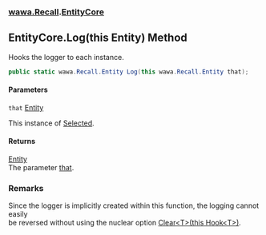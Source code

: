 ### [wawa.Recall](wawa.Recall.md 'wawa.Recall').[EntityCore](EntityCore.md 'wawa.Recall.EntityCore')

## EntityCore.Log(this Entity) Method

Hooks the logger to each instance.

```csharp
public static wawa.Recall.Entity Log(this wawa.Recall.Entity that);
```
#### Parameters

<a name='wawa.Recall.EntityCore.Log(thiswawa.Recall.Entity).that'></a>

`that` [Entity](Entity.md 'wawa.Recall.Entity')

This instance of [Selected](Selected.md 'wawa.Recall.Selected').

#### Returns
[Entity](Entity.md 'wawa.Recall.Entity')  
The parameter [that](EntityCore.Log(Entity).md#wawa.Recall.EntityCore.Log(thiswawa.Recall.Entity).that 'wawa.Recall.EntityCore.Log(this wawa.Recall.Entity).that').

### Remarks
  
Since the logger is implicitly created within this function, the logging cannot easily  
be reversed without using the nuclear option [Clear&lt;T&gt;(this Hook&lt;T&gt;)](Generator.Clear{T}(Hook{T}).md 'wawa.Recall.Generator.Clear<T>(this wawa.Recall.Hook<T>)').